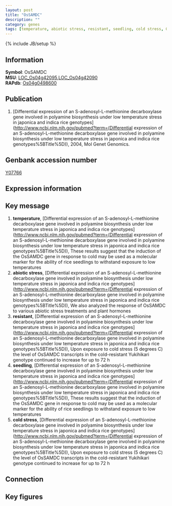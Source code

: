 ```yaml
---
layout: post
title: "OsSAMDC"
description: ""
category: genes
tags: [temperature, abiotic stress, resistant, seedling, cold stress, Gene]
---
```

{% include JB/setup %}

## Information
__Symbol__: OsSAMDC  
__MSU__: [LOC_Os04g42095](http://rice.plantbiology.msu.edu/cgi-bin/ORF_infopage.cgi?orf=LOC_Os04g42095),[LOC_Os04g42090](http://rice.plantbiology.msu.edu/cgi-bin/ORF_infopage.cgi?orf=LOC_Os04g42090)  
__RAPdb__: [Os04g0498600](http://rapdb.dna.affrc.go.jp/viewer/gbrowse_details/irgsp1?name=Os04g0498600)  

## Publication
1. [Differential expression of an S-adenosyl-L-methionine decarboxylase gene involved in polyamine biosynthesis under low temperature stress in japonica and indica rice genotypes](http://www.ncbi.nlm.nih.gov/pubmed?term=(Differential expression of an S-adenosyl-L-methionine decarboxylase gene involved in polyamine biosynthesis under low temperature stress in japonica and indica rice genotypes%5BTitle%5D)), 2004, Mol Genet Genomics.

## Genbank accession number
[Y07766](http://www.ncbi.nlm.nih.gov/nuccore/Y07766)

## Expression information

## Key message
1. __temperature__, [Differential expression of an S-adenosyl-L-methionine decarboxylase gene involved in polyamine biosynthesis under low temperature stress in japonica and indica rice genotypes](http://www.ncbi.nlm.nih.gov/pubmed?term=(Differential expression of an S-adenosyl-L-methionine decarboxylase gene involved in polyamine biosynthesis under low temperature stress in japonica and indica rice genotypes%5BTitle%5D)),  These results suggest that the induction of the OsSAMDC gene in response to cold may be used as a molecular marker for the ability of rice seedlings to withstand exposure to low temperatures
2. __abiotic stress__, [Differential expression of an S-adenosyl-L-methionine decarboxylase gene involved in polyamine biosynthesis under low temperature stress in japonica and indica rice genotypes](http://www.ncbi.nlm.nih.gov/pubmed?term=(Differential expression of an S-adenosyl-L-methionine decarboxylase gene involved in polyamine biosynthesis under low temperature stress in japonica and indica rice genotypes%5BTitle%5D)),  We also analyzed the response of OsSAMDC to various abiotic stress treatments and plant hormones
3. __resistant__, [Differential expression of an S-adenosyl-L-methionine decarboxylase gene involved in polyamine biosynthesis under low temperature stress in japonica and indica rice genotypes](http://www.ncbi.nlm.nih.gov/pubmed?term=(Differential expression of an S-adenosyl-L-methionine decarboxylase gene involved in polyamine biosynthesis under low temperature stress in japonica and indica rice genotypes%5BTitle%5D)),  Upon exposure to cold stress (5 degrees C) the level of OsSAMDC transcripts in the cold-resistant Yukihikari genotype continued to increase for up to 72 h
4. __seedling__, [Differential expression of an S-adenosyl-L-methionine decarboxylase gene involved in polyamine biosynthesis under low temperature stress in japonica and indica rice genotypes](http://www.ncbi.nlm.nih.gov/pubmed?term=(Differential expression of an S-adenosyl-L-methionine decarboxylase gene involved in polyamine biosynthesis under low temperature stress in japonica and indica rice genotypes%5BTitle%5D)),  These results suggest that the induction of the OsSAMDC gene in response to cold may be used as a molecular marker for the ability of rice seedlings to withstand exposure to low temperatures
5. __cold stress__, [Differential expression of an S-adenosyl-L-methionine decarboxylase gene involved in polyamine biosynthesis under low temperature stress in japonica and indica rice genotypes](http://www.ncbi.nlm.nih.gov/pubmed?term=(Differential expression of an S-adenosyl-L-methionine decarboxylase gene involved in polyamine biosynthesis under low temperature stress in japonica and indica rice genotypes%5BTitle%5D)),  Upon exposure to cold stress (5 degrees C) the level of OsSAMDC transcripts in the cold-resistant Yukihikari genotype continued to increase for up to 72 h

## Connection

## Key figures



